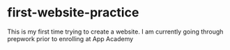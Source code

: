 # first-website-practice
This is my first time trying to create a website. I am currently going through prepwork prior to enrolling at App Academy
